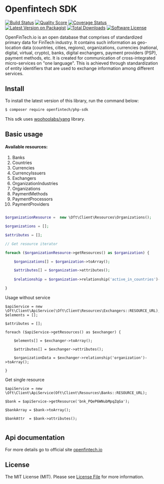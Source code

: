 # Openfintech SDK
[![Build Status][ico-travis]][link-travis]
[![Quality Score][ico-code-quality]][link-code-quality]
[![Coverage Status][ico-scrutinizer]][link-scrutinizer]
[![Latest Version on Packagist][ico-version]][link-packagist]
[![Total Downloads][ico-downloads]][link-downloads]
[![Software License][ico-license]](LICENSE.md)

OpenFinTech.io is an open database that comprises of standardized primary data for FinTech industry.
It contains such information as geo-location data (countries, cities, regions), organizations, currencies (national, digital, virtual, crypto), banks, digital exchangers, payment providers (PSP), payment methods, etc.
It is created for communication of cross-integrated micro-services on "one language". This is achieved through standardization of entity identifiers that are used to exchange information among different services.
 
## Install 

To install the latest version of this library, run the command below:

```bash
$ composer require openfintech/php-sdk
```
This sdk uses [woohoolabs/yang](https://github.com/woohoolabs/yang)  library.

## Basic usage

#### Available resources:

1. Banks
1. Countries
1. Currencies
1. CurrencyIssuers
1. Exchangers
1. OrganizationIndustries
1. Organizations
1. PaymentMethods
1. PaymentProcessors
1. PaymentProviders

```php

$organizationResource =  new \Oft\Client\Resources\Organizations();

$organizations = [];

$attributes = [];

// Get resource iterator

foreach ($organizationResource->getResources() as $organization) {

    $organizations[] = $organization->toArray();

    $attributes[] = $organization->attributes();
    
    $relationship = $organization->relationship('active_in_countries')->toArray();

}
```


Usage without service 
```
$apiService = new \Oft\Client\ApiService(\Oft\Client\Resources\Exchangers::RESOURCE_URL);
$elements = [];

$attributes = [];

foreach ($apiService->getResources() as $exchanger) {

    $elements[] = $exchanger->toArray();

    $attributes[] = $exchanger->attributes();

    $organizationData = $exchanger->relationship('organization')->toArray();

}
```
Get single resource 
```
$apiService = new \Oft\Client\ApiService(Oft\Client\Resources\Banks::RESOURCE_URL);

$bank = $apiService->getResource('bnk_PQeP6WNubMpqZqGa'); 

$bankArray = $bank->toArray();

$bankAttr  = $bank->attributes();


```
## Api documentation 

For more details go to official site [openfintech.io](https://api.openfintech.io)

## License

The MIT License (MIT). Please see [License File](LICENSE.md) for more information.

[ico-version]: https://img.shields.io/packagist/v/openfintech/php-sdk.svg?style=flat-square
[ico-license]: https://img.shields.io/badge/license-MIT-brightgreen.svg?style=flat-square
[ico-travis]: https://img.shields.io/scrutinizer/build/g/openfintechio/php-sdk.svg?style=flat-square
[ico-scrutinizer]: https://img.shields.io/scrutinizer/coverage/g/openfintechio/php-sdk.svg?style=flat-square
[ico-code-quality]: https://img.shields.io/scrutinizer/g/openfintechio/php-sdk.svg?style=flat-square
[ico-downloads]: https://img.shields.io/packagist/dt/openfintech/php-sdk.svg?style=flat-square

[link-packagist]: https://packagist.org/packages/openfintech/php-sdk
[link-travis]: https://scrutinizer-ci.com/g/openfintechio/php-sdk
[link-scrutinizer]: https://scrutinizer-ci.com/g/openfintech/php-sdk/code-structure
[link-code-quality]: https://scrutinizer-ci.com/g/openfintech/php-sdk
[link-downloads]: https://packagist.org/packages/openfintech/php-sdk
[link-author]: https://github.com/openfintechio
[link-contributors]: ../../contributors
